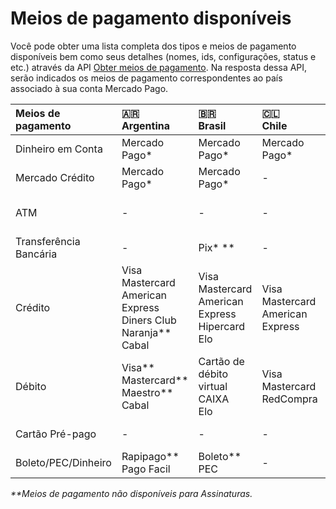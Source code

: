 # Meios de pagamento disponíveis

Você pode obter uma lista completa dos tipos e meios de pagamento disponíveis bem como seus detalhes (nomes, ids, configurações, status e etc.) através da API [Obter meios de pagamento](/developers/pt/reference/payment_methods/_payment_methods/get). Na resposta dessa API, serão indicados os meios de pagamento correspondentes ao país associado à sua conta Mercado Pago. 


| Meios de pagamento | 🇦🇷 <br> Argentina | 🇧🇷 <br> Brasil | 🇨🇱 <br> Chile | 🇨🇴 <br> Colômbia | 🇲🇽 <br> México | 🇵🇪 <br> Peru | 🇺🇾 <br> Uruguai | 🇻🇪 <br> Venezuela |
| :--- | :--- | :--- | :--- | :--- | :--- | :--- | :--- | :--- |
| Dinheiro em Conta | Mercado Pago* | Mercado Pago* | Mercado Pago* | Mercado Pago* | Mercado Pago* | Mercado Pago* | Mercado Pago* | Mercado Pago* |
| Mercado Crédito | Mercado Pago* | Mercado Pago* | - | - | Mercado Pago* | - | - | - |
| ATM |  -  | - | - | - | Bancomer** <br> Banamex** <br> Serfin** | PagoEfectivo | - | Mercantil |
| Transferência Bancária | - | Pix* ** | - | PSE* | CLABE | - | - | - |
| Crédito | Visa <br> Mastercard <br> American Express <br> Diners Club <br> Naranja** <br> Cabal | Visa <br> Mastercard <br> American Express <br> Hipercard <br> Elo | Visa <br> Mastercard <br> American Express | Visa <br> Mastercard <br> American Express <br> Diners Club <br> Codensa | Visa <br> Mastercard <br> American Express** | Visa <br> Diners Club <br> Mastercard <br> American Express | Visa <br> Mastercard <br> Oca <br> Lider <br> American Express <br> Creditel | Mastercard <br> Visa |
| Débito | Visa** <br> Mastercard** <br> Maestro** <br> Cabal | Cartão de débito virtual CAIXA <br> Elo | Visa <br> Mastercard <br> RedCompra | Visa <br> Mastercard | Visa <br> Mastercard | Visa <br> Mastercard | Visa | - |
| Cartão Pré-pago | - | - | - | - | Mercado Pago** | - | - | - |
| Boleto/PEC/Dinheiro | Rapipago** <br> Pago Facil | Boleto** <br> PEC | - | Efecty* | Oxxo** <br> PayCash | - | Abitab <br> Red Pagos | Banesco |

_**Meios de pagamento não disponíveis para Assinaturas._